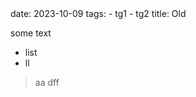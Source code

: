 <meta>
date: 2023-10-09
tags:
  - tg1
  - tg2
title: Old
</meta>

some text

* list
* ll

> aa
> dff
